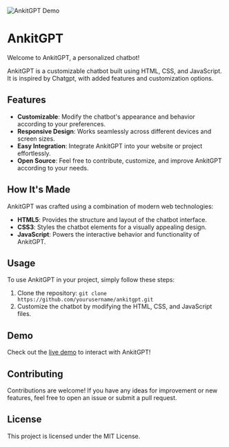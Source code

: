 
![AnkitGPT Demo](https://ankitgpt.netlify.app/)

# AnkitGPT

Welcome to AnkitGPT, a personalized chatbot!

AnkitGPT is a customizable chatbot built using HTML, CSS, and JavaScript. It is inspired by Chatgpt, with added features and customization options.

## Features

- **Customizable**: Modify the chatbot's appearance and behavior according to your preferences.
- **Responsive Design**: Works seamlessly across different devices and screen sizes.
- **Easy Integration**: Integrate AnkitGPT into your website or project effortlessly.
- **Open Source**: Feel free to contribute, customize, and improve AnkitGPT according to your needs.

## How It's Made

AnkitGPT was crafted using a combination of modern web technologies:

- **HTML5**: Provides the structure and layout of the chatbot interface.
- **CSS3**: Styles the chatbot elements for a visually appealing design.
- **JavaScript**: Powers the interactive behavior and functionality of AnkitGPT.

## Usage

To use AnkitGPT in your project, simply follow these steps:

1. Clone the repository: `git clone https://github.com/yourusername/ankitgpt.git`
2. Customize the chatbot by modifying the HTML, CSS, and JavaScript files.

## Demo

Check out the [live demo]() to interact with AnkitGPT!

## Contributing

Contributions are welcome! If you have any ideas for improvement or new features, feel free to open an issue or submit a pull request.

## License

This project is licensed under the MIT License.
